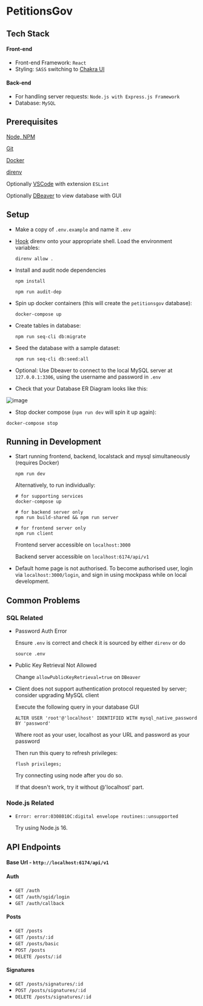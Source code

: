# PetitionsGov

## Tech Stack

#### Front-end

- Front-end Framework: `React`
- Styling: `SASS` switching to [Chakra UI](https://chakra-ui.com/)

#### Back-end

- For handling server requests: `Node.js with Express.js Framework`
- Database: `MySQL`

## Prerequisites

[Node, NPM](https://docs.npmjs.com/downloading-and-installing-node-js-and-npm)

[Git](https://git-scm.com/download/mac)

[Docker](https://docs.docker.com/desktop/mac/install/)

[direnv](https://formulae.brew.sh/formula/direnv#default)

Optionally [VSCode](https://code.visualstudio.com/) with extension `ESLint`

Optionally [DBeaver](https://dbeaver.io/download/) to view database with GUI

## Setup

- Make a copy of `.env.example` and name it `.env`

- [Hook](https://github.com/direnv/direnv/blob/master/docs/hook.md) direnv onto your appropriate shell. Load the environment variables:

  ```
  direnv allow .
  ```

- Install and audit node dependencies

  ```
  npm install

  npm run audit-dep
  ```

- Spin up docker containers (this will create the `petitionsgov` database):

  ```
  docker-compose up
  ```

- Create tables in database:

  ```
  npm run seq-cli db:migrate
  ```

- Seed the database with a sample dataset:

  ```
  npm run seq-cli db:seed:all
  ```

- Optional: Use Dbeaver to connect to the local MySQL server at `127.0.0.1:3306`, using the username and password in `.env`

- Check that your Database ER Diagram looks like this:

![image](https://user-images.githubusercontent.com/56983748/150075819-ba15f7be-28ba-4df9-8119-a8e8182a3e7f.png)

- Stop docker compose (`npm run dev` will spin it up again):

```
docker-compose stop
```

## Running in Development

- Start running frontend, backend, localstack and mysql simultaneously (requires Docker)

  ```
  npm run dev
  ```

  Alternatively, to run individually:

  ```
  # for supporting services
  docker-compose up

  # for backend server only
  npm run build-shared && npm run server

  # for frontend server only
  npm run client
  ```

  Frontend server accessible on `localhost:3000`

  Backend server accessible on `localhost:6174/api/v1`

- Default home page is not authorised. To become authorised user, login via `localhost:3000/login`, and sign in using mockpass while on local development.

## Common Problems

### SQL Related

- Password Auth Error

  Ensure `.env` is correct and check it is sourced by either `direnv` or do

  ```
  source .env
  ```

- Public Key Retrieval Not Allowed

  Change `allowPublicKeyRetrieval=true` on `DBeaver`

- Client does not support authentication protocol requested by server; consider upgrading MySQL client

  Execute the following query in your database GUI

  ```
  ALTER USER 'root'@'localhost' IDENTIFIED WITH mysql_native_password BY 'password'
  ```

  Where root as your user, localhost as your URL and password as your password

  Then run this query to refresh privileges:

  ```
  flush privileges;
  ```

  Try connecting using node after you do so.

  If that doesn't work, try it without @'localhost' part.

### Node.js Related

- `Error: error:0308010C:digital envelope routines::unsupported`

  Try using Node.js 16.

## API Endpoints

#### Base Url - `http://localhost:6174/api/v1`

#### Auth

- `GET /auth`
- `GET /auth/sgid/login`
- `GET /auth/callback`

#### Posts

- `GET /posts`
- `GET /posts/:id`
- `GET /posts/basic`
- `POST /posts`
- `DELETE /posts/:id`

#### Signatures

- `GET /posts/signatures/:id`
- `POST /posts/signatures/:id`
- `DELETE /posts/signatures/:id`
